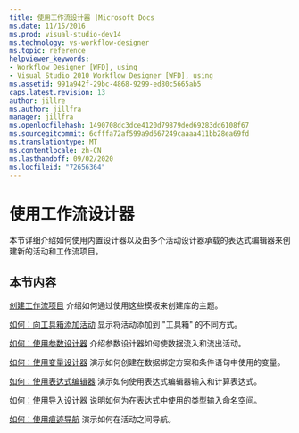 ```yaml
---
title: 使用工作流设计器 |Microsoft Docs
ms.date: 11/15/2016
ms.prod: visual-studio-dev14
ms.technology: vs-workflow-designer
ms.topic: reference
helpviewer_keywords:
- Workflow Designer [WFD], using
- Visual Studio 2010 Workflow Designer [WFD], using
ms.assetid: 991a942f-29bc-4868-9299-ed80c5665ab5
caps.latest.revision: 13
author: jillre
ms.author: jillfra
manager: jillfra
ms.openlocfilehash: 1490708dc3dce4120d79879ded69283dd6108f67
ms.sourcegitcommit: 6cfffa72af599a9d667249caaaa411bb28ea69fd
ms.translationtype: MT
ms.contentlocale: zh-CN
ms.lasthandoff: 09/02/2020
ms.locfileid: "72656364"
---
```

# <a name="using-the-workflow-designer"></a>使用工作流设计器
本节详细介绍如何使用内置设计器以及由多个活动设计器承载的表达式编辑器来创建新的活动和工作流项目。

## <a name="in-this-section"></a>本节内容
 [创建工作流项目](../workflow-designer/creating-a-workflow-project.md) 介绍如何通过使用这些模板来创建库的主题。

 [如何：向工具箱添加活动](../workflow-designer/how-to-add-activities-to-the-toolbox.md) 显示将活动添加到 "工具箱" 的不同方式。

 [如何：使用参数设计器](../workflow-designer/how-to-use-the-argument-designer.md) 介绍参数设计器如何使数据流入和流出活动。

 [如何：使用变量设计器](../workflow-designer/how-to-use-the-variable-designer.md) 演示如何创建在数据绑定方案和条件语句中使用的变量。

 [如何：使用表达式编辑器](../workflow-designer/how-to-use-the-expression-editor.md) 演示如何使用表达式编辑器输入和计算表达式。

 [如何：使用导入设计器](../workflow-designer/how-to-use-the-imports-designer.md) 说明如何为在表达式中使用的类型输入命名空间。

 [如何：使用痕迹导航](../workflow-designer/how-to-use-breadcrumb-navigation.md) 演示如何在活动之间导航。